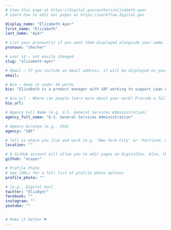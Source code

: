 ```yaml
---
# View this page at https://digital.gov/authors/elizabeth-ayer
# Learn how to edit our pages at https://workflow.digital.gov

display_name: "Elizabeth Ayer"
first_name: "Elizabeth"
last_name: "Ayer"

# List your pronoun(s) if you want them displayed alongside your name. If blank, we'll use just your name. Learn more http://mypronouns.org
pronoun: "she/her"

# user id — not easily changed
slug: "elizabeth-ayer"

# Email — If you include an email address, it will be displayed on your profile page
email:

# Bio — keep it under 50 words
bio: "Elizabeth is a product manager with 18F working to support Lean Agile principles in government."

# bio_url — Where can people learn more about your work? Provide a full URL [e.g. 'https://www.example.gov/']
bio_url:

# Agency Full Name [e.g. U.S. General Services Administration]
agency_full_name: "U.S. General Services Administration"

# Agency Acronym [e.g., GSA]
agency: "18F"

# Tell us where you live and work [e.g. 'New York City' or 'Portland, OR']
location: ""

# A GitHub account will allow you to edit pages on DigitalGov. Also, the image used in your GitHub account can be used to populate your digital.gov profile photo. Learn more about getting a Github account at [URL]
github: "ecayer"

# Profile Photo
# See [URL] for a full list of profile photo options
profile_photo: ""

# [e.g., Digital_Gov]
twitter: "ElizAyer"
facebook: ""
instagram: ""
youtube: ""


# Make it better ♥
---
```

